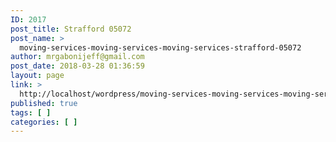 ```yaml
---
ID: 2017
post_title: Strafford 05072
post_name: >
  moving-services-moving-services-moving-services-strafford-05072
author: mrgabonijeff@gmail.com
post_date: 2018-03-28 01:36:59
layout: page
link: >
  http://localhost/wordpress/moving-services-moving-services-moving-services-strafford-05072/
published: true
tags: [ ]
categories: [ ]
---
```


